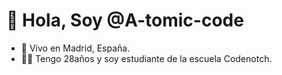 # 👋 Hola, Soy @A-tomic-code

- 📍 Vivo en Madrid, España.
- 🙋‍♂️ Tengo 28años y soy estudiante de la escuela Codenotch.
<!--- - 👀 I’m interested in ...
- 🌱 Actualmente estoy aprendiendo Javascript, HTML, CSS, Angular, Django, Node y algunas tecnologías más ...
- 💞️ Estoy bucando colaborar en proyectos web.
- 📫 Se me puede contactar en danielvazquezheredia1994@gmail.com.


<!---
A-tomic-code/A-tomic-code is a ✨ special ✨ repository because its `README.md` (this file) appears on your GitHub profile.
You can click the Preview link to take a look at your changes.
--->
